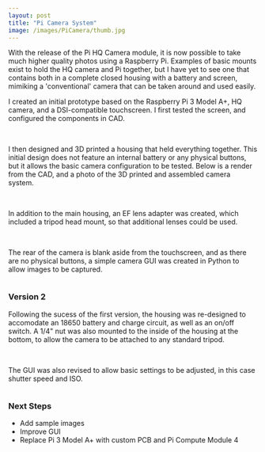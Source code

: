 ```yaml
---
layout: post
title: "Pi Camera System"
image: /images/PiCamera/thumb.jpg
---
```


With the release of the Pi HQ Camera module, it is now possible to take much higher quality photos using a Raspberry Pi. Examples of basic mounts exist to hold the HQ camera and Pi together, but I have yet to see one that contains both in a complete closed housing with a battery and screen, mimiking a 'conventional' camera that can be taken around and used easily.

I created an initial prototype based on the Raspberry Pi 3 Model A+, HQ camera, and a DSI-compatible touchscreen. I first tested the screen, and configured the components in CAD.

<img src="/images/PiCamera/v1_pi_screen.jpg" alt="" class="inline">
<img src="/images/PiCamera/v1_desktop.jpg" alt="" class="inline">
<img src="/images/PiCamera/v1_cad_front.png" alt="" class="inline">
<img src="/images/PiCamera/v1_cad_rear.png" alt="" class="inline">

I then designed and 3D printed a housing that held everything together. This initial design does not feature an internal battery or any physical buttons, but it allows the basic camera configuration to be tested. Below is a render from the CAD, and a photo of the 3D printed and assembled camera system.

<img src="/images/PiCamera/CAD_propiso_660.jpg" alt="" class="inline">
<img src="/images/PiCamera/v1_propiso_660.jpg" alt="" class="inline">

In addition to the main housing, an EF lens adapter was created, which included a tripod head mount, so that additional lenses could be used.

<img src="/images/PiCamera/v1_ef_iso.jpg" alt="" class="inline">
<img src="/images/PiCamera/v1_ef_reariso.jpg" alt="" class="inline">
<img src="/images/PiCamera/v1_side_17.jpg" alt="" class="inline">

The rear of the camera is blank aside from the touchscreen, and as there are no physical buttons, a simple camera GUI was created in Python to allow images to be captured.

<img src="/images/PiCamera/v2_screen.jpg" alt="" class="inline">

### Version 2

Following the sucess of the first version, the housing was re-designed to accomodate an 18650 battery and charge circuit, as well as an on/off switch. A 1/4" nut was also mounted to the inside of the housing at the bottom, to allow the camera to be attached to any standard tripod.

<img src="/images/PiCamera/v2_iso.jpg" alt="" class="inline">
<img src="/images/PiCamera/vs_base.jpg" alt="" class="inline">

The GUI was also revised to allow basic settings to be adjusted, in this case shutter speed and ISO.

<img src="/images/PiCamera/v2_screen.jpg" alt="" class="inline">

### Next Steps

* Add sample images
* Improve GUI
* Replace Pi 3 Model A+ with custom PCB and Pi Compute Module 4
